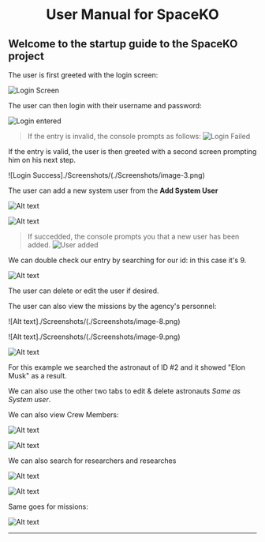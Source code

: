 # <center>User Manual for SpaceKO</center>

## Welcome to the startup guide to the SpaceKO project

The user is first greeted with the login screen:

![Login Screen](./Screenshots/image.png)

The user can then login with their username and password:

![Login entered](./Screenshots/image-1.png)

> If the entry is invalid, the console prompts as follows:
![Login Failed](./Screenshots/image-2.png)

If the entry is valid, the user is then greeted with a second screen prompting him on his next step.

![Login Success]./Screenshots/(./Screenshots/image-3.png)

The user can add a new system user from the **Add System User**

![Alt text](./Screenshots/image-4.png)

![Alt text](./Screenshots/image-5.png)

> If succedded, the console prompts you that a new user has been added. ![User added](./Screenshots/image-6.png)

We can double check our entry by searching for our id: in this case it's 9.

![Alt text](./Screenshots/image-7.png)

The user can delete or edit the user if desired.

The user can also view the missions by the agency's personnel:

![Alt text]./Screenshots/(./Screenshots/image-8.png)

![Alt text]./Screenshots/(./Screenshots/image-9.png)

![Alt text](./Screenshots/image-10.png)

For this example we searched the astronaut of ID #2 and it showed "Elon Musk" as a result.

We can also use the other two tabs to edit & delete astronauts *Same as System user*.

We can also view Crew Members:

![Alt text](./Screenshots/image-11.png)

![Alt text](./Screenshots/image-12.png)

We can also search for researchers and researches

![Alt text](./Screenshots/image-13.png)

![Alt text](./Screenshots/image-14.png)

Same goes for missions:

![Alt text](./Screenshots/image-15.png)

---
